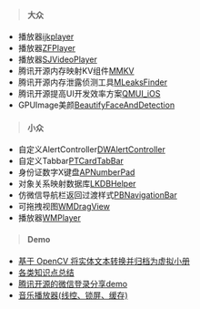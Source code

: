 > #### 大众

* 播放器[ijkplayer](https://github.com/bilibili/ijkplayer)
* 播放器[ZFPlayer](https://github.com/renzifeng/ZFPlayer)
* 播放器[SJVideoPlayer](https://github.com/changsanjiang/SJVideoPlayer)
* 腾讯开源内存映射KV组件[MMKV](https://github.com/Tencent/MMKV)
* 腾讯开源内存泄露侦测工具[MLeaksFinder](https://github.com/Tencent/MLeaksFinder)
* 腾讯开源提高UI开发效率方案[QMUI_iOS](https://github.com/Tencent/QMUI_iOS)
* GPUImage美颜[BeautifyFaceAndDetection](https://github.com/YBYHunter/BeautifyFaceAndDetection)


> #### 小众  

* 自定义AlertController[DWAlertController](https://github.com/podkovyrin/DWAlertController)
* 自定义Tabbar[PTCardTabBar](https://github.com/hussc/PTCardTabBar)
* 身份证数字X键盘[APNumberPad](https://github.com/podkovyrin/APNumberPad)
* 对象关系映射数据库[LKDBHelper](https://github.com/li6185377/LKDBHelper-SQLite-ORM)
* 仿微信导航栏返回过渡样式[PBNavigationBar](https://github.com/JpacheGitHub/PBNavigationBar)
* 可拖拽视图[WMDragView](https://github.com/zhengwenming/WMDragView)
* 播放器[WMPlayer](https://github.com/zhengwenming/WMPlayer)




> #### Demo

* [基于 OpenCV 将实体文本转换并归档为虚拟小册](https://github.com/windstormeye/Peek)
* [各类知识点总结](https://github.com/BigShow1949/BigShow1949)
* [腾讯开源的微信登录分享demo](https://github.com/Tencent/WeDemo)
* [音乐播放器(线控、锁屏、缓存)](https://github.com/ihoudf/DFPlayer)
